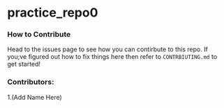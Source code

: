 # practice_repo0

### How to Contribute
Head to the issues page to see how you can contirbute to this repo. 
If you;ve figured out how to fix things here then refer to ```CONTRBIUTING.md``` to get started!

### Contributors:
1.(Add Name Here)
